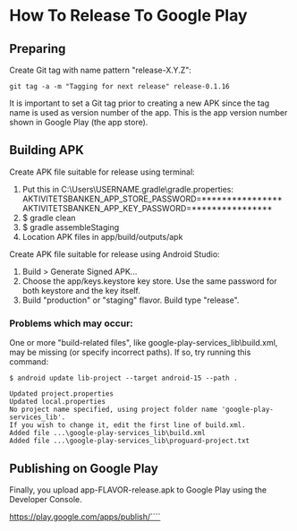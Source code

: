 # How To Release To Google Play

## Preparing

Create Git tag with name pattern "release-X.Y.Z":

    git tag -a -m "Tagging for next release" release-0.1.16
    
It is important to set a Git tag prior to creating a new APK since the tag name is used as 
version number of the app. This is the app version number shown in Google Play (the app store). 

## Building APK

Create APK file suitable for release using terminal:

1. Put this in C:\Users\USERNAME\.gradle\gradle.properties:
    AKTIVITETSBANKEN_APP_STORE_PASSWORD=****************
    AKTIVITETSBANKEN_APP_KEY_PASSWORD=****************
2. $ gradle clean
3. $ gradle assembleStaging
4. Location APK files in app/build/outputs/apk

Create APK file suitable for release using Android Studio:

1. Build > Generate Signed APK...
2. Choose the app/keys.keystore key store. Use the same password for both keystore and the key itself.
3. Build "production" or "staging" flavor. Build type "release".

### Problems which may occur:

One or more "build-related files", like google-play-services_lib\build.xml, may be missing (or specify incorrect paths). If so, try running this command:

    $ android update lib-project --target android-15 --path .

    Updated project.properties
    Updated local.properties
    No project name specified, using project folder name 'google-play-services_lib'.
    If you wish to change it, edit the first line of build.xml.
    Added file ...\google-play-services_lib\build.xml
    Added file ...\google-play-services_lib\proguard-project.txt

## Publishing on Google Play

Finally, you upload app-FLAVOR-release.apk to Google Play using the Developer Console.

https://play.google.com/apps/publish/````